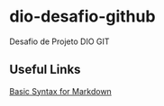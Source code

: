 # dio-desafio-github
Desafio de Projeto DIO GIT

## Useful Links
[Basic Syntax for Markdown](https://www.markdownguide.org/basic-syntax/)
